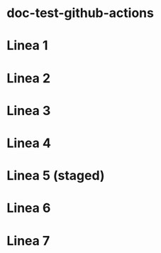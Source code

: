 # doc-test-github-actions
# Linea 1
# Linea 2
# Linea 3
# Linea 4
# Linea 5 (staged)
# Linea 6
# Linea 7